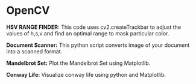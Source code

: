 # OpenCV
**HSV RANGE FINDER:**
This code uses cv2.createTrackbar to adjust the values of h,s,v and find an optimal range to mask  particular color.

**Document Scanner:**
This python script converts image of your document into a scanned format.

**Mandelbrot Set:**
Plot the Mandelbrot Set using Matplotlib.

**Conway Life:**
Visualize conway life using python and Matplotlib.
